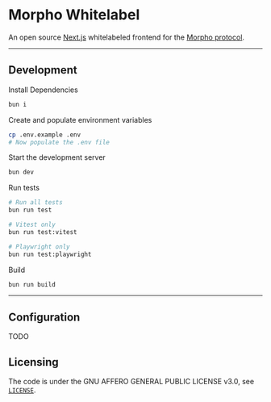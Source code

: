 # Morpho Whitelabel 

An open source [Next.js](https://nextjs.org/) whitelabeled frontend for the [Morpho protocol](https://morpho.xyz/).

---

## Development

Install Dependencies
```bash
bun i
```

Create and populate environment variables
```bash
cp .env.example .env
# Now populate the .env file
```

Start the development server
```bash
bun dev
```

Run tests
```bash
# Run all tests
bun run test

# Vitest only
bun run test:vitest

# Playwright only
bun run test:playwright
```

Build
```bash
bun run build
```

---

## Configuration

TODO

## Licensing

The code is under the GNU AFFERO GENERAL PUBLIC LICENSE v3.0, see [`LICENSE`](./LICENSE).
